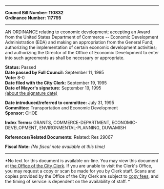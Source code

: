 * * * * *  
  
**Council Bill Number: [](#h0)[](#h2)110832**   
**Ordinance Number: 117795**  
  
* * * * *  
  
AN ORDINANCE relating to economic development; accepting an Award from the United States Department of Commerce -- Economic Development Administration (EDA) and making an appropriation from the General Fund; authorizing the implementation of certain economic development activities; and authorizing the Director of the Office of Economic Development to enter into such agreements as shall be necessary or appropriate.  
  
**Status:** Passed   
**Date passed by Full Council:** September 11, 1995   
**Vote:** 8-0   
**Date filed with the City Clerk:** September 19, 1995   
**Date of Mayor's signature:** September 19, 1995   
[(about the signature date)](/~public/approvaldate.htm)   
  
  
**Date introduced/referred to committee:** July 31, 1995   
**Committee:** Transportation and Economic Development   
**Sponsor:** CHOE   
  
**Index Terms:** GRANTS, COMMERCE-DEPARTMENT, ECONOMIC-DEVELOPMENT, ENVIRONMENTAL-PLANNING, DUWAMISH  
  
**References/Related Documents:** Related: Res 29067  
  
**Fiscal Note:** *(No fiscal note available at this time)*  
  
* * * * *  
  
*No text for this document is available on-line. You may view this document at [the Office of the City Clerk](http://www.seattle.gov/leg/clerk/contactUs.htm). If you are unable to visit the Clerk's Office, you may request a copy or scan be made for you by Clerk staff. Scans and copies provided by the Office of the City Clerk are subject to [copy fees](http://clerk.seattle.gov/~public/clerkfees.htm), and the timing of service is dependent on the availability of staff. *  
  
  
